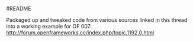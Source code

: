 #README

Packaged up and tweaked code from various sources linked in this thread into a working example for OF 007:
http://forum.openframeworks.cc/index.php/topic,1192.0.html

